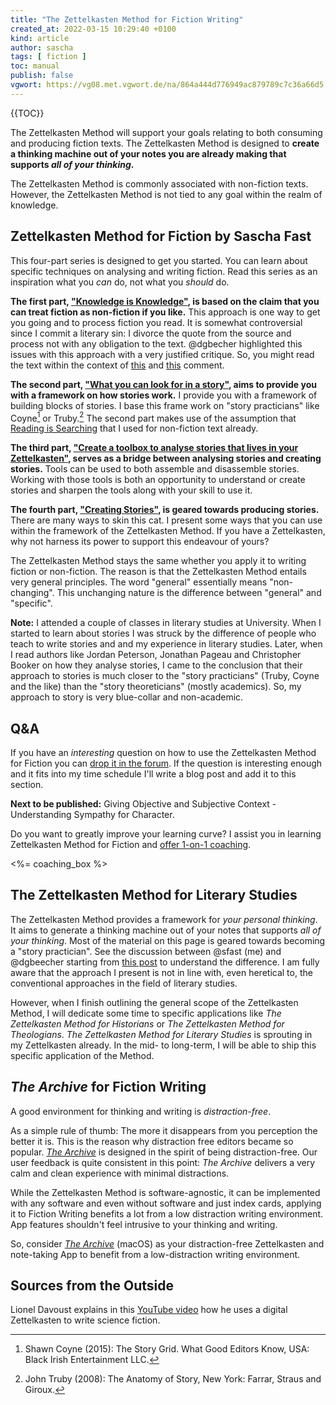 ```yaml
---
title: "The Zettelkasten Method for Fiction Writing"
created_at: 2022-03-15 10:29:40 +0100
kind: article
author: sascha
tags: [ fiction ]
toc: manual
publish: false
vgwort: https://vg08.met.vgwort.de/na/864a444d776949ac879789c7c36a66d5
---
```


{{TOC}}

<!--R -->
The Zettelkasten Method will support your goals relating to both consuming and producing fiction texts. The Zettelkasten Method is designed to **create a thinking machine out of your notes you are already making that supports *all of your thinking*.**

<!--N Für alles zu gebrauchen -->
The Zettelkasten Method is commonly associated with non-fiction texts. However, the Zettelkasten Method is not tied to any goal within the realm of knowledge.

## Zettelkasten Method for Fiction by Sascha Fast

<!--N How to read -->
This four-part series is designed to get you started. You can learn about specific techniques on analysing and writing fiction. Read this series as an inspiration what you *can* do, not what you *should* do.

**The first part, ["Knowledge is Knowledge"](https://zettelkasten.de/posts/zettelkasten-fiction-writing-part-1-knowledge/), is based on the claim that you can treat fiction as non-fiction if you like.** This approach is one way to get you going and to process fiction you read. It is somewhat controversial since I commit a literary sin: I divorce the quote from the source and process not with any obligation to the text. @dgbecher highlighted this issues with this approach with a very justified critique. So, you might read the text within the context of [this](https://forum.zettelkasten.de/discussion/comment/14011/#Comment_14011) and [this](https://forum.zettelkasten.de/discussion/comment/14635/#Comment_14635) comment.

**The second part, ["What you can look for in a story"](https://zettelkasten.de/posts/zettelkasten-fiction-writing-part-2-elements-of-story/), aims to provide you with a framework on how stories work.** I provide you with a framework of building blocks of stories. I base this frame work on "story practicians" like Coyne[^coyne] or Truby.[^truby2008] The second part makes use of the assumption that [Reading is Searching](https://zettelkasten.de/posts/reading-is-searching/) that I used for non-fiction text already.

[^coyne]: Shawn Coyne (2015): The Story Grid. What Good Editors Know, USA: Black Irish Entertainment LLC.
[^truby2008]: John Truby (2008): The Anatomy of Story, New York: Farrar, Straus and Giroux.

**The third part, ["Create a toolbox to analyse stories that lives in your Zettelkasten"](https://zettelkasten.de/posts/zettelkasten-fiction-writing-part-3-tools-analysing-story/), serves as a bridge between analysing stories and creating stories.** Tools can be used to both assemble and disassemble stories. Working with those tools is both an opportunity to understand or create stories and sharpen the tools along with your skill to use it.

**The fourth part, ["Creating Stories"](https://zettelkasten.de/posts/zettelkasten-fiction-writing-part-4-create-story/), is geared towards producing stories.** There are many ways to skin this cat. I present some ways that you can use within the framework of the Zettelkasten Method. If you have a Zettelkasten, why not harness its power to support this endeavour of yours?

The Zettelkasten Method stays the same whether you apply it to writing fiction or non-fiction. The reason is that the Zettelkasten Method entails very general principles. The word "general" essentially means "non-changing". This unchanging nature is the difference between "general" and "specific".

**Note:** I attended a couple of classes in literary studies at University. When I started to learn about stories I was struck by the difference of people who teach to write stories and and my experience in literary studies. Later, when I read authors like Jordan Peterson, Jonathan Pageau and Christopher Booker on how they analyse stories, I came to the conclusion that their approach to stories is much closer to the "story practicians" (Truby, Coyne and the like) than the "story theoreticians" (mostly academics). So, my approach to story is very blue-collar and non-academic.

## Q&A

If you have an *interesting* question on how to use the Zettelkasten Method for Fiction you can [drop it in the forum](https://forum.zettelkasten.de/discussion/2064/). If the question is interesting enough and it fits into my time schedule I'll write a blog post and add it to this section.

**Next to be published:** Giving Objective and Subjective Context - Understanding Sympathy for Character.

Do you want to greatly improve your learning curve? I assist you in learning Zettelkasten Method for Fiction and [offer 1-on-1 coaching](https://zettelkasten.de/coaching/).

<%= coaching_box %>


## The Zettelkasten Method for Literary Studies

The Zettelkasten Method provides a framework for *your personal thinking*. It aims to generate a thinking machine out of your notes that supports *all of your thinking*. Most of the material on this page is geared towards becoming a "story practician". See the discussion between @sfast (me) and @dgbeecher starting from [this post](https://forum.zettelkasten.de/discussion/comment/14011/#Comment_14011) to understand the difference. I am fully aware that the approach I present is not in line with, even heretical to, the conventional approaches in the field of literary studies.

However, when I finish outlining the general scope of the Zettelkasten Method, I will dedicate some time to specific applications like *The Zettelkasten Method for Historians* or *The Zettelkasten Method for Theologians*. *The Zettelkasten Method for Literary Studies* is sprouting in my Zettelkasten already. In the mid- to long-term, I will be able to ship this specific application of the Method.

## _The Archive_ for Fiction Writing

A good environment for thinking and writing is *distraction-free*.

As a simple rule of thumb: The more it disappears from you perception the better it is. This is the reason why distraction free editors became so popular. [*The Archive*][thearchive] is designed in the spirit of being distraction-free. Our user feedback is quite consistent in this point: *The Archive* delivers a very calm and clean experience with minimal distractions.

While the Zettelkasten Method is software-agnostic, it can be implemented with any software and even without software and just index cards, applying it to Fiction Writing benefits a lot from a low distraction writing environment. App features shouldn't feel intrusive to your thinking and writing.

So, consider [*The Archive*][thearchive] (macOS) as your distraction-free Zettelkasten and note-taking App to benefit from a low-distraction writing environment.

[thearchive]: https://zettelkasten.de/the-archive/

## Sources from the Outside

Lionel Davoust explains in this [YouTube video](https://www.youtube.com/watch?v=RgwnpEBFNUg) how he uses a digital Zettelkasten to write science fiction.

